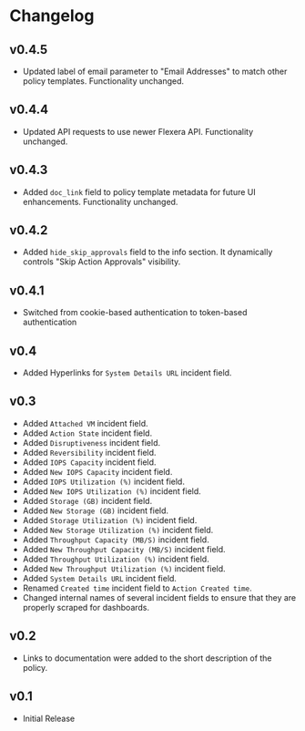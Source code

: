 # Changelog

## v0.4.5

- Updated label of email parameter to "Email Addresses" to match other policy templates. Functionality unchanged.

## v0.4.4

- Updated API requests to use newer Flexera API. Functionality unchanged.

## v0.4.3

- Added `doc_link` field to policy template metadata for future UI enhancements. Functionality unchanged.

## v0.4.2

- Added `hide_skip_approvals` field to the info section. It dynamically controls "Skip Action Approvals" visibility.

## v0.4.1

- Switched from cookie-based authentication to token-based authentication

## v0.4

- Added Hyperlinks for `System Details URL` incident field.

## v0.3

- Added `Attached VM` incident field.
- Added `Action State` incident field.
- Added `Disruptiveness` incident field.
- Added `Reversibility` incident field.
- Added `IOPS Capacity` incident field.
- Added `New IOPS Capacity` incident field.
- Added `IOPS Utilization (%)` incident field.
- Added `New IOPS Utilization (%)` incident field.
- Added `Storage (GB)` incident field.
- Added `New Storage (GB)` incident field.
- Added `Storage Utilization (%)` incident field.
- Added `New Storage Utilization (%)` incident field.
- Added `Throughput Capacity (MB/S)` incident field.
- Added `New Throughput Capacity (MB/S)` incident field.
- Added `Throughput Utilization (%)` incident field.
- Added `New Throughput Utilization (%)` incident field.
- Added `System Details URL` incident field.
- Renamed `Created time` incident field to `Action Created time`.
- Changed internal names of several incident fields to ensure that they are properly scraped for dashboards.

## v0.2

- Links to documentation were added to the short description of the policy.

## v0.1

- Initial Release
